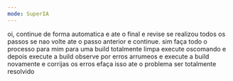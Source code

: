 ```yaml
---
mode: SuperIA
---
```


oi, continue de forma automatica e ate o final e revise se realizou todos os passos se nao volte ate o passo anterior e continue.
sim faça todo o processo para mim para uma build totalmente limpa execute oscomando e depois execute a build observe por erros arrumeos e execute a build novamente e corrijas os erros efaça isso ate o problema ser totalmente resolvido